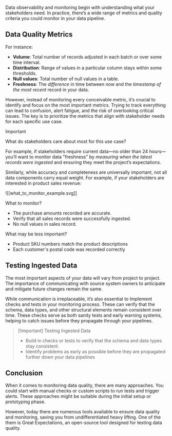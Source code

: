 Data observability and monitoring begin with understanding what your stakeholders need. In practice, there’s a wide range of metrics and quality criteria you could monitor in your data pipeline. 

## Data Quality Metrics 

For instance:
- **Volume**: Total number of records adjusted in each batch or over some time interval.
- **Distribution**: Range of values in a particular column stays within some thresholds.
- **Null values**: Total number of null values in a table.
- **Freshness**: The *difference* in time between *now* and the *timestamp of the most recent* record in your data.

However, instead of monitoring every conceivable metric, it’s crucial to identify and focus on the most important metrics. Trying to track everything can lead to confusion, alert fatigue, and the risk of overlooking critical issues. The key is to prioritize the metrics that align with stakeholder needs for each specific use case.

> [!important]
> What do stakeholders care about most for this use case?

For example, if stakeholders require current data—no older than 24 hours—you’ll want to monitor data "freshness" by *measuring when the latest records were ingested* and ensuring they meet the project’s expectations. 

Similarly, while accuracy and completeness are universally important, not all data components carry equal weight. For example, if your stakeholders are interested in product sales revenue:

![[what_to_monitor_example.svg]]

What to monitor?
- The purchase amounts recorded are accurate.
- Verify that all sales records were successfully ingested.
- No null values in sales record.

What may be less important?
- Product SKU numbers match the product descriptions
- Each customer's postal code was recorded correctly

## Testing Ingested Data

The most important aspects of your data will vary from project to project. The importance of communicating with source system owners to anticipate and mitigate future changes remain the same.

While communication is irreplaceable, it’s also essential to Implement checks and tests in your monitoring process. These can verify that the schema, data types, and other structural elements remain consistent over time. These checks serve as both sanity tests and early warning systems, helping to catch issues before they propagate through your pipelines.

> [!important] Testing Ingested Data
> - Build in checks or tests to verify that the schema and data types stay consistent. 
> - Identify problems as early as possible before they are propagated further down your data pipelines

## Conclusion

When it comes to monitoring data quality, there are many approaches. You could start with manual checks or custom scripts to run tests and trigger alerts. These approaches might be suitable during the initial setup or prototyping phase. 

However, today there are numerous tools available to ensure data quality and monitoring, saving you from undifferentiated heavy lifting. One of the them is Great Expectations, an open-source tool designed for testing data quality.